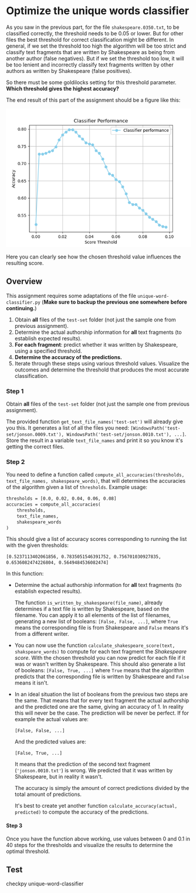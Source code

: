 # Optimize the unique words classifier

As you saw in the previous part, for the file `shakespeare.0350.txt`, to be classified correctly, the threshold needs to be 0.05 or lower. But for other files the best threshold for correct classification might be different. In general, if we set the threshold too high the algorithm will be too strict and classify text fragments that are written by Shakespeare as being from another author (false negatives). But if we set the threshold too low, it will be too lenient and incorrectly classify text fragments written by other authors as written by Shakespeare (false positives).

So there must be some goldilocks setting for this threshold parameter. **Which threshold gives the highest accuracy?**

The end result of this part of the assignment should be a figure like this:

![](unique-word-classifier.png)

Here you can clearly see how the chosen threshold value influences the resulting score.

## Overview

This assignment requires some adaptations of the file `unique-word-classifier.py` (**Make sure to backup the previous one somewhere before continuing.**)

1. Obtain **all** files of the `test-set` folder (not just the sample one from previous assignment).
2. Determine the actual authorship information for **all** text fragments (to establish expected results).
3. **For each fragment**: predict whether it was written by Shakespeare, using a specified threshold.
4. **Determine the accuracy of the predictions.**
5. Iterate through these steps using various threshold values. Visualize the outcomes and determine the threshold that produces the most accurate classification.

### Step 1

Obtain **all** files of the `test-set` folder (not just the sample one from previous assignment).

The provided function `get_text_file_names('test-set')` will already give you this. It generates a list of all the files you need: `[WindowsPath('test-set/jonson.0009.txt'), WindowsPath('test-set/jonson.0010.txt'), ...]`. Store the result in a variable `text_file_names` and print it so you know it's getting the correct files.

### Step 2

You need to define a function called `compute_all_accuracies(thresholds, text_file_names, shakespeare_words)`, that will determines the accuracies of the algorithm given a list of `thresholds`. Example usage:

    thresholds = [0.0, 0.02, 0.04, 0.06, 0.08]
    accuracies = compute_all_accuracies(
        thresholds,
        text_file_names,
        shakespeare_words
    )

This should give a list of accuracy scores corresponding to running the list with the given thresholds:

    [0.5237113402061856, 0.7835051546391752, 0.756701030927835, 0.6536082474226804, 0.5649484536082474]

In this function:

* Determine the actual authorship information for **all** text fragments (to establish expected results).

  The function `is_written_by_shakespeare(file_name)`, already determines if a text file is written by Shakespeare, based on the filename. You can apply it to all elements of the list of filenames, generating a new list of booleans: `[False, False, ...]`, where `True` means the corresponding file is from Shakespeare and `False` means it's from a different writer.

* You can now use the function `calculate_shakespeare_score(text, shakspeare_words)` to compute for each text fragment the _Shakespeare score_. With the chosen threshold you can now predict for each file if it was or wasn't written by Shakespeare. This should also generate a list of booleans: `[False, True, ...]` where `True` means that the algorithm predicts that the corresponding file is written by Shakespeare and `False` means it isn't.

* In an ideal situation the list of booleans from the previous two steps are the same. That means that for every text fragment the actual authorship and the predicted one are the same, giving an accuracy of 1. In reality this will never be the case. The prediction will be never be perfect. If for example the actual values are:

      [False, False, ...]

  And the predicted values are:

      [False, True, ...]

  It means that the prediction of the second text fragment (`'jonson.0010.txt'`) is wrong. We predicted that it was written by Shakespeare, but in reality it wasn't.

  The accuracy is simply the amount of correct predictions divided by the total amount of predictions.

  It's best to create yet another function `calculate_accuracy(actual, predicted)` to compute the accuracy of the predictions.

#### Step 3

Once you have the function above working, use values between 0 and 0.1 in 40 steps for the thresholds and visualize the results to determine the optimal threshold.

## Test

checkpy unique-word-classifier
